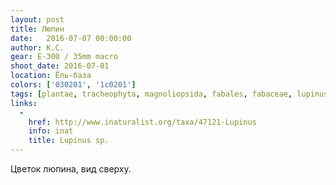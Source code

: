 ```yaml
---
layout: post
title: Люпин
date:   2016-07-07 00:00:00
author: К.С.
gear: E-300 / 35mm macro
shoot_date: 2016-07-01
location: Ёль-база
colors: ['030201', '1c0201']
tags: [plantae, tracheophyta, magnoliopsida, fabales, fabaceae, lupinus]
links:
  -
    href: http://www.inaturalist.org/taxa/47121-Lupinus
    info: inat
    title: Lupinus sp.
---
```


Цветок люпина, вид сверху.
